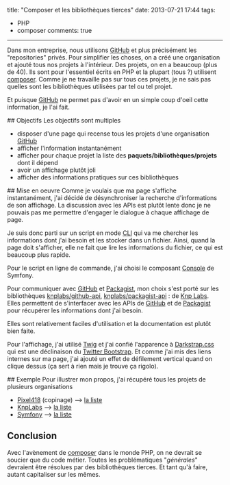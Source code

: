 title: "Composer et les bibliothèques tierces"
date: 2013-07-21 17:44
tags:
 - PHP
 - composer
comments: true
---

Dans mon entreprise, nous utilisons [GitHub][github] et plus précisément les "repositories" privés. Pour simplifier les choses, on a créé une organisation et ajouté tous nos projets à l'intérieur. Des projets, on en a beaucoup (plus de 40).
Ils sont pour l'essentiel écrits en PHP et la plupart (tous ?) utilisent [composer][composer]. Comme je ne travaille pas sur tous ces projets, je ne sais pas quelles sont les bibliothèques utilisées par tel ou tel projet.

Et puisque [GitHub][github] ne permet pas d'avoir en un simple coup d'oeil cette information, je l'ai fait.

## Objectifs
Les objectifs sont multiples

* disposer d'une page qui recense tous les projets d'une organisation [GitHub][github]
* afficher l'information instantanément
* afficher pour chaque projet la liste des __paquets/bibliothèques/projets__ dont il dépend
* avoir un affichage plutôt joli
* afficher des informations pratiques sur ces bibliothèques

## Mise en oeuvre
Comme je voulais que ma page s'affiche instantanément, j'ai décidé de désynchroniser la recherche d'informations de son affichage. La discussion avec les APIs est plutôt lente donc je ne pouvais pas me permettre d'engager le dialogue à chaque affichage de page.

Je suis donc parti sur un script en mode [CLI](http://php.net/manual/en/features.commandline.php) qui va me chercher les informations dont j'ai besoin et les stocker dans un fichier. Ainsi, quand la page doit s'afficher, elle ne fait que lire les informations du fichier, ce qui est beaucoup plus rapide.

Pour le script en ligne de commande, j'ai choisi le composant [Console](http://symfony.com/doc/current/components/console/introduction.html) de Symfony.

Pour communiquer avec [GitHub][github] et [Packagist][packagist], mon choix s'est porté sur les bibliothèques [knplabs/github-api](https://github.com/KnpLabs/php-github-api), [knplabs/packagist-api](https://github.com/KnpLabs/packagist-api) :  de [Knp Labs][knplabs]. Elles permettent de s'interfacer avec les APIs de [GitHub][github] et de [Packagist][packagist] pour récupérer les informations dont j'ai besoin.

Elles sont relativement faciles d'utilisation et la documentation est plutôt bien faite.

Pour l'affichage, j'ai utilisé [Twig](http://twig.sensiolabs.org/) et j'ai confié l'apparence à [Darkstrap.css](http://danneu.com/posts/4-darkstrap-css-a-dark-theme-for-twitter-bootstrap-2/) qui est une déclinaison du [Twitter Bootstrap](http://twitter.github.io/bootstrap/). Et comme j'ai mis des liens internes sur ma page, j'ai ajouté un effet de défilement vertical quand on clique dessus (ça sert à rien mais je trouve ça rigolo).

## Exemple
Pour illustrer mon propos, j'ai récupéré tous les projets de plusieurs organisations

 * [Pixel418](http://pixel418.com/) (copinage) --> [la liste](http://packages.gamelab.fr/?org=Pixel418)
 * [KnpLabs][knplabs] --> [la liste](http://packages.gamelab.fr/?org=KnpLabs)
 * [Symfony](http://symfony.com/) --> [la liste](http://packages.gamelab.fr/?org=Symfony)

## Conclusion
Avec l'avènement de [composer][composer] dans le monde PHP, on ne devrait se soucier que du code métier. Toutes les problématiques "_générales_" devraient être résolues par des bibliothèques tierces. Et tant qu'à faire, autant capitaliser sur les mêmes.

[github]: https://github.com/
[packagist]: https://packagist.org/
[composer]: http://getcomposer.org/
[knplabs]: http://knplabs.com/